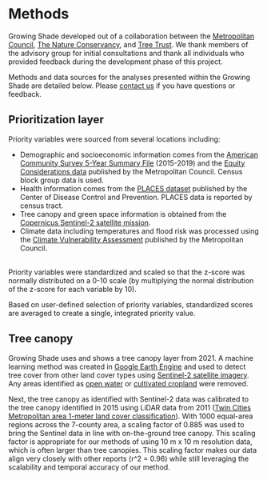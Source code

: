Methods
================

Growing Shade developed out of a collaboration between the
<a href="https://metrocouncil.org/" target="_blank">Metropolitan
Council</a>,
<a href="https://www.nature.org/en-us/about-us/where-we-work/united-states/minnesota/" target="_blank">The
Nature Conservancy</a>, and
<a href="https://treetrust.org/" target="_blank">Tree Trust</a>. We
thank members of the advisory group for initial consultations and thank
all individuals who provided feedback during the development phase of
this project.

Methods and data sources for the analyses presented within the Growing
Shade are detailed below. Please
<a href = "mailto:ellen.esch@metc.state.mn.us?subject=growing%shade%20tool&cc=eric.wojchik@metc.state.mn.us">contact
us</a> if you have questions or feedback.

<h2>
<span style="font-size:16pt">Prioritization layer</span>
</h2>

Priority variables were sourced from several locations including:

-   Demographic and socioeconomic information comes from the
    <a href = 'https://gisdata.mn.gov/dataset/us-mn-state-metc-society-census-acs' target = '_blank'>American
    Community Survey 5-Year Summary File</a> (2015-2019) and the
    <a href = 'https://gisdata.mn.gov/dataset/us-mn-state-metc-society-equity-considerations' target = '_blank'>Equity
    Considerations data</a> published by the Metropolitan Council.
    Census block group data is used.
-   Health information comes from the
    <a href="https://www.cdc.gov/places/index.html" target="_blank">PLACES
    dataset</a> published by the Center of Disease Control and
    Prevention. PLACES data is reported by census tract.
-   Tree canopy and green space information is obtained from the
    <a href = 'https://www.esa.int/Applications/Observing_the_Earth/Copernicus/Sentinel-2' target = "_blank">Copernicus
    Sentinel-2 satellite mission</a>.
-   Climate data including temperatures and flood risk was processed
    using the
    <a href = 'https://metrocouncil.org/Communities/Planning/Local-Planning-Assistance/CVA.aspx' target = '_blank'>Climate
    Vulnerability Assessment</a> published by the Metropolitan Council.

<br> Priority variables were standardized and scaled so that the z-score
was normally distributed on a 0-10 scale (by multiplying the normal
distribution of the z-score for each variable by 10).

Based on user-defined selection of priority variables, standardized
scores are averaged to create a single, integrated priority value.

<h2>
<span style="font-size:16pt">Tree canopy</span>
</h2>

Growing Shade uses and shows a tree canopy layer from 2021. A machine
learning method was created in
<a href = 'https://earthengine.google.com/' target = "_blank">Google
Earth Engine</a> and used to detect tree cover from other land cover
types using
<a href = 'https://www.esa.int/Applications/Observing_the_Earth/Copernicus/Sentinel-2' target = "_blank">Sentinel-2
satellite imagery</a>. Any areas identified as
<a href = 'https://gisdata.mn.gov/dataset/us-mn-state-metc-water-lakes-rivers' target = "_blank">open
water</a> or
<a href = 'https://developers.google.com/earth-engine/datasets/catalog/USDA_NASS_CDL?hl=en' target = '_blank'>cultivated
cropland</a> were removed.

Next, the tree canopy as identified with Sentinel-2 data was calibrated
to the tree canopy identified in 2015 using LiDAR data from 2011
(<a href="https://gisdata.mn.gov/dataset/base-landcover-twincities" target="_blank">Twin
Cities Metropolitan area 1-meter land cover classification</a>). With
1000 equal-area regions across the 7-county area, a scaling factor of
0.885 was used to bring the Sentinel data in line with on-the-ground
tree canopy. This scaling factor is appropriate for our methods of using
10 m x 10 m resolution data, which is often larger than tree canopies.
This scaling factor makes our data align very closely with other reports
(r^2 = 0.96) while still leveraging the scalability and temporal
accuracy of our method.

<br> <br><br><br><br>
